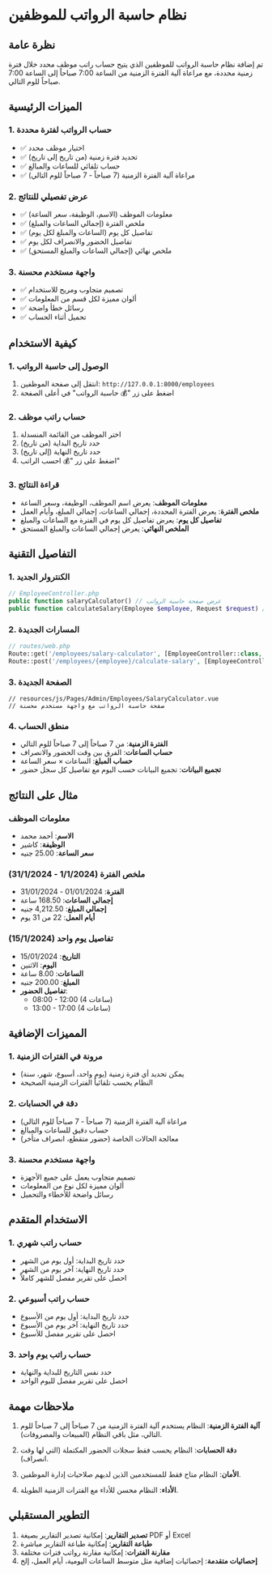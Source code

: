 # نظام حاسبة الرواتب للموظفين

## نظرة عامة
تم إضافة نظام حاسبة الرواتب للموظفين الذي يتيح حساب راتب موظف محدد خلال فترة زمنية محددة، مع مراعاة آلية الفترة الزمنية من الساعة 7:00 صباحاً إلى الساعة 7:00 صباحاً للوم التالي.

## الميزات الرئيسية

### 1. حساب الرواتب لفترة محددة
- ✅ اختيار موظف محدد
- ✅ تحديد فترة زمنية (من تاريخ إلى تاريخ)
- ✅ حساب تلقائي للساعات والمبالغ
- ✅ مراعاة آلية الفترة الزمنية (7 صباحاً - 7 صباحاً للوم التالي)

### 2. عرض تفصيلي للنتائج
- ✅ معلومات الموظف (الاسم، الوظيفة، سعر الساعة)
- ✅ ملخص الفترة (إجمالي الساعات والمبلغ)
- ✅ تفاصيل كل يوم (الساعات والمبلغ لكل يوم)
- ✅ تفاصيل الحضور والانصراف لكل يوم
- ✅ ملخص نهائي (إجمالي الساعات والمبلغ المستحق)

### 3. واجهة مستخدم محسنة
- ✅ تصميم متجاوب ومريح للاستخدام
- ✅ ألوان مميزة لكل قسم من المعلومات
- ✅ رسائل خطأ واضحة
- ✅ تحميل أثناء الحساب

## كيفية الاستخدام

### 1. الوصول إلى حاسبة الرواتب
1. انتقل إلى صفحة الموظفين: `http://127.0.0.1:8000/employees`
2. اضغط على زر "💰 حاسبة الرواتب" في أعلى الصفحة

### 2. حساب راتب موظف
1. اختر الموظف من القائمة المنسدلة
2. حدد تاريخ البداية (من تاريخ)
3. حدد تاريخ النهاية (إلى تاريخ)
4. اضغط على زر "💰 احسب الراتب"

### 3. قراءة النتائج
- **معلومات الموظف**: يعرض اسم الموظف، الوظيفة، وسعر الساعة
- **ملخص الفترة**: يعرض الفترة المحددة، إجمالي الساعات، إجمالي المبلغ، وأيام العمل
- **تفاصيل كل يوم**: يعرض تفاصيل كل يوم في الفترة مع الساعات والمبلغ
- **الملخص النهائي**: يعرض إجمالي الساعات والمبلغ المستحق

## التفاصيل التقنية

### 1. الكنترولر الجديد
```php
// EmployeeController.php
public function salaryCalculator() // عرض صفحة حاسبة الرواتب
public function calculateSalary(Employee $employee, Request $request) // حساب الراتب
```

### 2. المسارات الجديدة
```php
// routes/web.php
Route::get('/employees/salary-calculator', [EmployeeController::class, 'salaryCalculator'])
Route::post('/employees/{employee}/calculate-salary', [EmployeeController::class, 'calculateSalary'])
```

### 3. الصفحة الجديدة
```vue
// resources/js/Pages/Admin/Employees/SalaryCalculator.vue
// صفحة حاسبة الرواتب مع واجهة مستخدم محسنة
```

### 4. منطق الحساب
- **الفترة الزمنية**: من 7 صباحاً إلى 7 صباحاً للوم التالي
- **حساب الساعات**: الفرق بين وقت الحضور والانصراف
- **حساب المبلغ**: الساعات × سعر الساعة
- **تجميع البيانات**: تجميع البيانات حسب اليوم مع تفاصيل كل سجل حضور

## مثال على النتائج

### معلومات الموظف
- **الاسم**: أحمد محمد
- **الوظيفة**: كاشير
- **سعر الساعة**: 25.00 جنيه

### ملخص الفترة (1/1/2024 - 31/1/2024)
- **الفترة**: 01/01/2024 - 31/01/2024
- **إجمالي الساعات**: 168.50 ساعة
- **إجمالي المبلغ**: 4,212.50 جنيه
- **أيام العمل**: 22 من 31 يوم

### تفاصيل يوم واحد (15/1/2024)
- **التاريخ**: 15/01/2024
- **اليوم**: الاثنين
- **الساعات**: 8.00 ساعة
- **المبلغ**: 200.00 جنيه
- **تفاصيل الحضور**:
  - 08:00 - 12:00 (4 ساعات)
  - 13:00 - 17:00 (4 ساعات)

## المميزات الإضافية

### 1. مرونة في الفترات الزمنية
- يمكن تحديد أي فترة زمنية (يوم واحد، أسبوع، شهر، سنة)
- النظام يحسب تلقائياً الفترات الزمنية الصحيحة

### 2. دقة في الحسابات
- مراعاة آلية الفترة الزمنية (7 صباحاً - 7 صباحاً للوم التالي)
- حساب دقيق للساعات والمبالغ
- معالجة الحالات الخاصة (حضور متقطع، انصراف متأخر)

### 3. واجهة مستخدم محسنة
- تصميم متجاوب يعمل على جميع الأجهزة
- ألوان مميزة لكل نوع من المعلومات
- رسائل واضحة للأخطاء والتحميل

## الاستخدام المتقدم

### 1. حساب راتب شهري
- حدد تاريخ البداية: أول يوم من الشهر
- حدد تاريخ النهاية: آخر يوم من الشهر
- احصل على تقرير مفصل للشهر كاملاً

### 2. حساب راتب أسبوعي
- حدد تاريخ البداية: أول يوم من الأسبوع
- حدد تاريخ النهاية: آخر يوم من الأسبوع
- احصل على تقرير مفصل للأسبوع

### 3. حساب راتب يوم واحد
- حدد نفس التاريخ للبداية والنهاية
- احصل على تقرير مفصل لليوم الواحد

## ملاحظات مهمة

1. **آلية الفترة الزمنية**: النظام يستخدم آلية الفترة الزمنية من 7 صباحاً إلى 7 صباحاً للوم التالي، مثل باقي النظام (المبيعات والمصروفات).

2. **دقة الحسابات**: النظام يحسب فقط سجلات الحضور المكتملة (التي لها وقت انصراف).

3. **الأمان**: النظام متاح فقط للمستخدمين الذين لديهم صلاحيات إدارة الموظفين.

4. **الأداء**: النظام محسن للأداء مع الفترات الزمنية الطويلة.

## التطوير المستقبلي

1. **تصدير التقارير**: إمكانية تصدير التقارير بصيغة PDF أو Excel
2. **طباعة التقارير**: إمكانية طباعة التقارير مباشرة
3. **مقارنة الفترات**: إمكانية مقارنة رواتب فترات مختلفة
4. **إحصائيات متقدمة**: إحصائيات إضافية مثل متوسط الساعات اليومية، أيام العمل، إلخ 